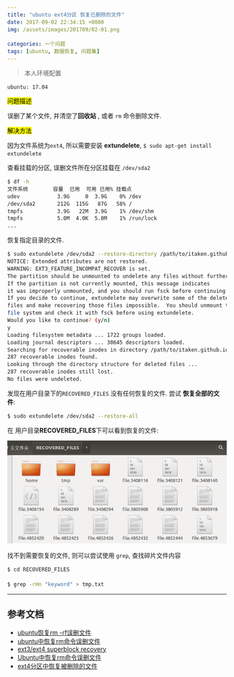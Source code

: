 ```yaml
---
title: "ubuntu ext4分区 恢复已删除的文件"
date: 2017-09-02 22:34:15 +0800
img: /assets/images/201709/02-01.png

categories: 一个问题
tags: [ubuntu, 数据恢复, 问题集]
---
```


>本人环境配置
```
ubuntu: 17.04
```

<mark>问题描述</mark>

误删了某个文件, 并清空了**回收站** , 或者 `rm` 命令删除文件.

<mark>解决方法</mark>

因为文件系统为`ext4`, 所以需要安装 **extundelete**, `$ sudo apt-get install extundelete`

查看挂载的分区, 误删文件所在分区挂载在 `/dev/sda2`

```bash
$ df -h                                                                   2 ↵
文件系统        容量  已用  可用 已用% 挂载点
udev            3.9G     0  3.9G    0% /dev
/dev/sda2       212G  115G   87G   58% /
tmpfs           3.9G   22M  3.9G    1% /dev/shm
tmpfs           5.0M  4.0K  5.0M    1% /run/lock
...
```

恢复指定目录的文件.

```bash
$ sudo extundelete /dev/sda2 --restore-directory /path/to/itaken.github.io
NOTICE: Extended attributes are not restored.
WARNING: EXT3_FEATURE_INCOMPAT_RECOVER is set.
The partition should be unmounted to undelete any files without further data loss.
If the partition is not currently mounted, this message indicates
it was improperly unmounted, and you should run fsck before continuing.
If you decide to continue, extundelete may overwrite some of the deleted
files and make recovering those files impossible.  You should unmount the
file system and check it with fsck before using extundelete.
Would you like to continue? (y/n)
y
Loading filesystem metadata ... 1722 groups loaded.
Loading journal descriptors ... 30645 descriptors loaded.
Searching for recoverable inodes in directory /path/to/itaken.github.io ...
287 recoverable inodes found.
Looking through the directory structure for deleted files ...
287 recoverable inodes still lost.
No files were undeleted.
```

发现在用户目录下的`RECOVERED_FILES` 没有任何恢复的文件. 尝试 **恢复全部的文件**:

```bash
$ sudo extundelete /dev/sda2 --restore-all
```

在 用户目录**RECOVERED_FILES**下可以看到恢复的文件:

![恢复的文件](/assets/images/201709/02-01.png)

找不到需要恢复的文件, 则可以尝试使用 `grep`, 查找碎片文件内容

```bash
$ cd RECOVERED_FILES

$ grep -rHn "keyword" > tmp.txt
```

---
## 参考文档
- [ubuntu恢复rm -rf误删文件](http://www.cnblogs.com/xby1993/p/3162559.html)
- [ubuntu中恢复rm命令误删文件](http://www.cnblogs.com/xiangxinhouse/p/6218316.html)
- [ext3/ext4 superblock recovery](http://www.orasos.com/ext3ext4-superblock-recovery.html)
- [Ubuntu中恢复rm命令误删文件](http://blog.csdn.net/q1302182594/article/details/47315177)
- [ext4分区中恢复被删除的文件](http://blog.csdn.net/fjb2080/article/details/5604103)
